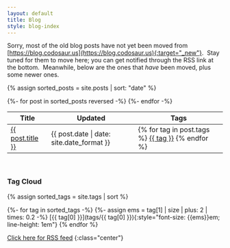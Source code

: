 ```yaml
---
layout: default
title: Blog
style: blog-index
---
```


Sorry, most of the old blog posts have not yet been moved from
[https://blog.codosaur.us](https://blog.codosaur.us){:target="_new"}.&nbsp;
Stay tuned for them to move here;
you can get notified through the RSS link at the bottom.&nbsp;
Meanwhile, below are the ones that _have_ been moved,
plus some newer ones.

{% assign sorted_posts = site.posts | sort: "date" %}

<table class="post-list">
  <thead>
    <tr>
      <th>Title</th>
      <th class="updated-column">Updated</th>
      <th>Tags</th>
    </tr>
  </thead>
  <tbody>
    {%- for post in sorted_posts reversed -%}
    <tr>
      <td>
        <a href="{{ post.url }}">{{ post.title }}</a>
      </td>
      <td>{{ post.date | date: site.date_format }}</td>
      <td class="tag-column">
        {% for tag in post.tags %}
          <a href="/blog/tags/{{ tag }}">{{ tag }}</a>
        {% endfor %}
      </td>
    </tr>
    {%- endfor -%}
  </tbody>
</table>

<br/>

### Tag Cloud

{% assign sorted_tags = site.tags | sort %}
<div class="tag-cloud-marker"></div>
{%- for tag in sorted_tags -%}
  {%- assign ems = tag[1] | size | plus: 2 | times: 0.2 -%}
  [{{ tag[0] }}](tags/{{ tag[0] }}){:style="font-size: {{ems}}em; line-height: 1em"}
{% endfor %}

[Click here for RSS feed](/feed.xml)
{:class="center"}
